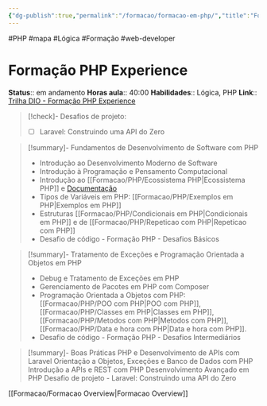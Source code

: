 ```yaml
---
{"dg-publish":true,"permalink":"/formacao/formacao-em-php/","title":"Formação em PHP","metatags":{"description":"Lista de disciplinas da formação"},"noteIcon":"default","updated":"2025-08-24T20:19:29.888-03:00"}
---
```


#PHP #mapa #Lógica #Formação #web-developer

# Formação PHP Experience

**Status**:: em andamento
**Horas aula**:: 40:00
**Habilidades**:: Lógica, PHP
**Link**:: [Trilha DIO - Formação PHP Experience](https://web.dio.me/track/formacao-php-experience)

>[!check]- Desafios de projeto:
> - [ ] Laravel: Construindo uma API do Zero

> [!summary]- Fundamentos de Desenvolvimento de Software com PHP
> - Introdução ao Desenvolvimento Moderno de Software
> - Introdução à Programação e Pensamento Computacional
> - Introdução ao [[Formacao/PHP/Ecossistema PHP\|Ecossistema PHP]] e [Documentação](https://www.php.net/manual/pt_BR/)
> - Tipos de Variáveis em PHP: [[Formacao/PHP/Exemplos em PHP\|Exemplos em PHP]]
> - Estruturas [[Formacao/PHP/Condicionais em PHP\|Condicionais em PHP]] e de [[Formacao/PHP/Repeticao com PHP\|Repeticao com PHP]]
> - Desafio de código - Formação PHP - Desafios Básicos

> [!summary]- Tratamento de Exceções e Programação Orientada a Objetos em PHP
> - Debug e Tratamento de Exceções em PHP
> - Gerenciamento de Pacotes em PHP com Composer
> - Programação Orientada a Objetos com PHP: [[Formacao/PHP/POO com PHP\|POO com PHP]], [[Formacao/PHP/Classes em PHP\|Classes em PHP]], [[Formacao/PHP/Metodos com PHP\|Metodos com PHP]], [[Formacao/PHP/Data e hora com PHP\|Data e hora com PHP]].
> - Desafio de código - Formação PHP - Desafios Intermediários

> [!summary]- Boas Práticas PHP e Desenvolvimento de APIs com Laravel
Orientação a Objetos, Exceções e Banco de Dados com PHP
Introdução a APIs e REST com PHP
Desenvolvimento Avançado em PHP
Desafio de projeto - Laravel: Construindo uma API do Zero

[[Formacao/Formacao Overview\|Formacao Overview]]

